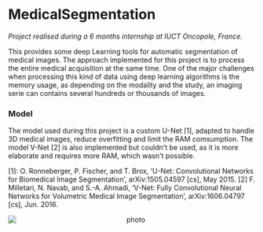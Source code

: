 # MedicalSegmentation

*Project realised during a 6 months internship at IUCT Oncopole, France.*

This provides some deep Learning tools for automatic segmentation of medical images. The approach implemented for this project is to process the entire medical acquisition at the same time. One of the major challenges when processing this kind of data using deep learning algorithms is the memory usage, as depending on the modality and the study, an imaging serie can contains several hundreds or thousands of images.

### Model
The model used during this project is a custom U-Net [1], adapted to handle 3D medical images, reduce overfitting and limit the RAM comsumption. The model V-Net [2] is also implemented but couldn't be used, as it is more elaborate and requires more RAM, which wasn't possible.

[1]: O. Ronneberger, P. Fischer, and T. Brox, ‘U-Net: Convolutional Networks for Biomedical Image Segmentation’, arXiv:1505.04597 [cs], May 2015.
[2]	F. Milletari, N. Navab, and S.-A. Ahmadi, ‘V-Net: Fully Convolutional Neural Networks for Volumetric Medical Image Segmentation’, arXiv:1606.04797 [cs], Jun. 2016.



<p align="center">
<img style="display: block; margin: auto;" alt="photo" src="./GIF_example_segmentation.gif">
</p>
